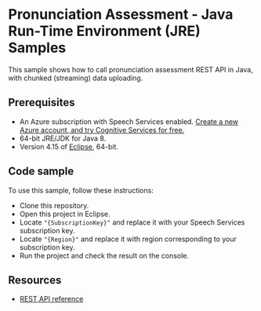 # Pronunciation Assessment - Java Run-Time Environment (JRE) Samples

This sample shows how to call pronunciation assessment REST API in Java, with chunked (streaming) data uploading.

## Prerequisites

* An Azure subscription with Speech Services enabled. [Create a new Azure account, and try Cognitive Services for free.](https://azure.microsoft.com/free/cognitive-services/)
* 64-bit JRE/JDK for Java 8.
* Version 4.15 of [Eclipse](https://www.eclipse.org), 64-bit.

## Code sample

To use this sample, follow these instructions:

* Clone this repository.
* Open this project in Eclipse.
* Locate `"{SubscriptionKey}"` and replace it with your Speech Services subscription key.
* Locate `"{Region}"` and replace it with region corresponding to your subscription key.
* Run the project and check the result on the console.

## Resources

* [REST API reference](https://docs.microsoft.com/en-us/azure/cognitive-services/speech-service/rest-speech-to-text)
